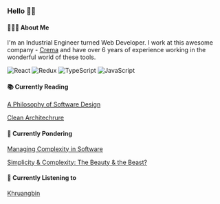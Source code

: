 ### Hello 👋🏽

#### 👩🏽‍💻 About Me
I'm an Industrial Engineer turned Web Developer. I work at this awesome company - [Crema](https://www.crema.us/) and have over 6 years of experience working in the wonderful world of these tools.

![React](https://img.shields.io/badge/react-%2320232a.svg?style=for-the-badge&logo=react&logoColor=%2361DAFB)
![Redux](https://img.shields.io/badge/redux-%23593d88.svg?style=for-the-badge&logo=redux&logoColor=white)
![TypeScript](https://img.shields.io/badge/typescript-%23007ACC.svg?style=for-the-badge&logo=typescript&logoColor=white)
![JavaScript](https://img.shields.io/badge/javascript-%23323330.svg?style=for-the-badge&logo=javascript&logoColor=%23F7DF1E)

#### 📚 Currently Reading
[A Philosophy of Software Design](https://archive.org/details/a-philosophy-of-software-design/mode/1up?view=theater)

[Clean Architechrure](https://dev.to/bespoyasov/clean-architecture-on-frontend-4311) 

#### 🧠 Currently Pondering
[Managing Complexity in Software](https://gotopia.tech/articles/174/expert-talk-managing-complexity-in-software)

[Simplicity & Complexity: The Beauty & the Beast?](https://gotopia.tech/articles/205/simplicity-and-complexity-the-beauty-and-the-beast)

#### 🎵 Currently Listening to 
[Khruangbin](https://open.spotify.com/artist/2mVVjNmdjXZZDvhgQWiakk?si=X6UVKnt7T8G-yCGiaBfVAA)

<!--
**amtadros/amtadros** is a ✨ _special_ ✨ repository because its `README.md` (this file) appears on your GitHub profile.

Here are some ideas to get you started:

- 🔭 I’m currently working on ...
- 🌱 I’m currently learning ...
- 👯 I’m looking to collaborate on ...
- 🤔 I’m looking for help with ...
- 💬 Ask me about ...
- 📫 How to reach me: ...
- ⚡ Fun fact: ...
-->
